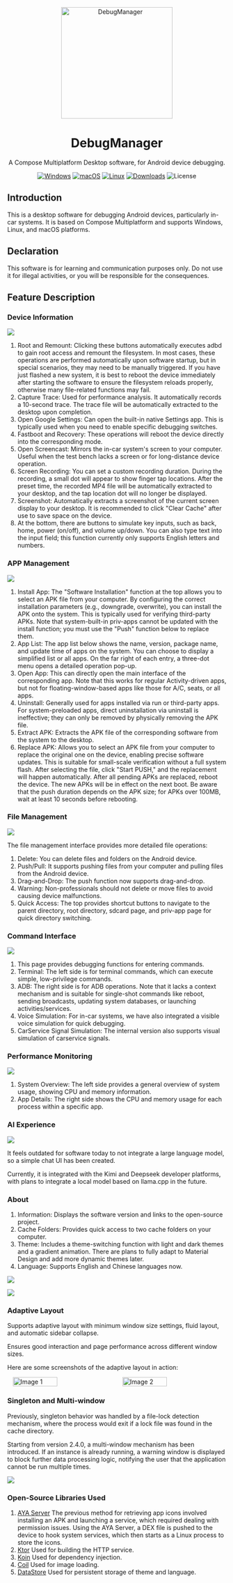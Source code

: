 <div align="center">
    <img src="./launcher/logo.png" width="256" alt="DebugManager">
</div>

<h1 align="center">DebugManager</h1>

<div align="center">

A Compose Multiplatform Desktop software, for Android device debugging.

[![Windows][windows-image]][release-url]
[![macOS][mac-image]][release-url]
[![Linux][linux-image]][release-url]
[![Downloads][download-image]][release-url]
![License][license-image]

</div>

[windows-image]: https://img.shields.io/badge/-Windows-blue?style=flat-square&logo=windows

[mac-image]: https://img.shields.io/badge/-macOS-black?style=flat-square&logo=apple

[linux-image]: https://img.shields.io/badge/-Linux-yellow?style=flat-square&logo=linux

[download-image]: https://img.shields.io/github/downloads/stepheneasyshot/debugmanager/total?style=flat-square

[release-url]: https://github.com/stepheneasyshot/debugmanager/releases

[license-image]: https://img.shields.io/github/license/stepheneasyshot/debugmanager?style=flat-square

## Introduction
This is a desktop software for debugging Android devices, particularly in-car systems. It is based on Compose Multiplatform and supports Windows, Linux, and macOS platforms.

## Declaration
This software is for learning and communication purposes only. Do not use it for illegal activities, or you will be responsible for the consequences.

## Feature Description

### Device Information

![](/screenshots/blogs_dark_deviceinfo.png)

1. Root and Remount: Clicking these buttons automatically executes adbd to gain root access and remount the filesystem. In most cases, these operations are performed automatically upon software startup, but in special scenarios, they may need to be manually triggered. If you have just flashed a new system, it is best to reboot the device immediately after starting the software to ensure the filesystem reloads properly, otherwise many file-related functions may fail.
2. Capture Trace: Used for performance analysis. It automatically records a 10-second trace. The trace file will be automatically extracted to the desktop upon completion.
3. Open Google Settings: Can open the built-in native Settings app. This is typically used when you need to enable specific debugging switches.
4. Fastboot and Recovery: These operations will reboot the device directly into the corresponding mode.
5. Open Screencast: Mirrors the in-car system's screen to your computer. Useful when the test bench lacks a screen or for long-distance device operation.
6. Screen Recording: You can set a custom recording duration. During the recording, a small dot will appear to show finger tap locations. After the preset time, the recorded MP4 file will be automatically extracted to your desktop, and the tap location dot will no longer be displayed.
7. Screenshot: Automatically extracts a screenshot of the current screen display to your desktop. It is recommended to click "Clear Cache" after use to save space on the device.
8. At the bottom, there are buttons to simulate key inputs, such as back, home, power (on/off), and volume up/down. You can also type text into the input field; this function currently only supports English letters and numbers.

### APP Management

![](/screenshots/blogs_cmp_appmanage.png)

1. Install App: The "Software Installation" function at the top allows you to select an APK file from your computer. By configuring the correct installation parameters (e.g., downgrade, overwrite), you can install the APK onto the system. This is typically used for verifying third-party APKs. Note that system-built-in priv-apps cannot be updated with the install function; you must use the "Push" function below to replace them.
2. App List: The app list below shows the name, version, package name, and update time of apps on the system. You can choose to display a simplified list or all apps. On the far right of each entry, a three-dot menu opens a detailed operation pop-up.
3. Open App: This can directly open the main interface of the corresponding app. Note that this works for regular Activity-driven apps, but not for floating-window-based apps like those for A/C, seats, or all apps.
4. Uninstall: Generally used for apps installed via run or third-party apps. For system-preloaded apps, direct uninstallation via uninstall is ineffective; they can only be removed by physically removing the APK file.
5. Extract APK: Extracts the APK file of the corresponding software from the system to the desktop.
6. Replace APK: Allows you to select an APK file from your computer to replace the original one on the device, enabling precise software updates. This is suitable for small-scale verification without a full system flash. After selecting the file, click "Start PUSH," and the replacement will happen automatically. After all pending APKs are replaced, reboot the device. The new APKs will be in effect on the next boot. Be aware that the push duration depends on the APK size; for APKs over 100MB, wait at least 10 seconds before rebooting.

### File Management

![](/screenshots/blogs_cmp_filemanage.png)

The file management interface provides more detailed file operations:

1. Delete: You can delete files and folders on the Android device.
2. Push/Pull: It supports pushing files from your computer and pulling files from the Android device.
3. Drag-and-Drop: The push function now supports drag-and-drop.
4. Warning: Non-professionals should not delete or move files to avoid causing device malfunctions.
5. Quick Access: The top provides shortcut buttons to navigate to the parent directory, root directory, sdcard page, and priv-app page for quick directory switching.

### Command Interface

![](/screenshots/blogs_cmp_command_page.png)

1. This page provides debugging functions for entering commands.
2. Terminal: The left side is for terminal commands, which can execute simple, low-privilege commands.
3. ADB: The right side is for ADB operations. Note that it lacks a context mechanism and is suitable for single-shot commands like reboot, sending broadcasts, updating system databases, or launching activities/services.
4. Voice Simulation: For in-car systems, we have also integrated a visible voice simulation for quick debugging.
5. CarService Signal Simulation: The internal version also supports visual simulation of carservice signals.

### Performance Monitoring

![](/screenshots/blogs_dark_performance.png)

1. System Overview: The left side provides a general overview of system usage, showing CPU and memory information.
2. App Details: The right side shows the CPU and memory usage for each process within a specific app.

### AI Experience

![](/screenshots/blogs_cmp_debugmanager_ai_model.png)

It feels outdated for software today to not integrate a large language model, so a simple chat UI has been created.

Currently, it is integrated with the Kimi and Deepseek developer platforms, with plans to integrate a local model based on llama.cpp in the future.

### About

1. Information: Displays the software version and links to the open-source project.
2. Cache Folders: Provides quick access to two cache folders on your computer.
3. Theme: Includes a theme-switching function with light and dark themes and a gradient animation. There are plans to fully adapt to Material Design and add more dynamic themes later.
4. Language: Supports English and Chinese languages now.

![](/screenshots/blogs_dark_about.png)

![](/screenshots/blogs_light_about.png)

### Adaptive Layout

Supports adaptive layout with minimum window size settings, fluid layout, and automatic sidebar collapse.

Ensures good interaction and page performance across different window sizes.

Here are some screenshots of the adaptive layout in action:

<div style="display: flex; justify-content: center;">
  <img src="/screenshots/blogs_cmp_debugmanager_file_narrow_screen.png" alt="Image 1" style="width: 45%; margin-right: 5%;">
  <img src="/screenshots/blogs_cmp_debugmanager_app_narrow_screen.png" alt="Image 2" style="width: 45%;">
</div>

### Singleton and Multi-window

Previously, singleton behavior was handled by a file-lock detection mechanism, where the process would exit if a lock file was found in the cache directory.

Starting from version 2.4.0, a multi-window mechanism has been introduced. If an instance is already running, a warning window is displayed to block further data processing logic, notifying the user that the application cannot be run multiple times.

![](/screenshots/blogs_multi_window_singleinstance.png)

### Open-Source Libraries Used

1. [AYA Server](https://github.com/liriliri/aya) The previous method for retrieving app icons involved installing an APK and launching a service, which required dealing with permission issues. Using the AYA Server, a DEX file is pushed to the device to hook system services, which then starts as a Linux process to store the icons.
2. [Ktor](https://ktor.io/) Used for building the HTTP service.
3. [Koin](https://insert-koin.io/) Used for dependency injection.
4. [Coil](https://coil-kt.github.io/coil/) Used for image loading.
5. [DataStore](https://klibs.io/project/androidx/androidx) Used for persistent storage of theme and language.
